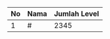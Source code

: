 | No | Nama            | Jumlah Level |
|----|-----------------|--------------|
| 1  | #    |    2345        |
